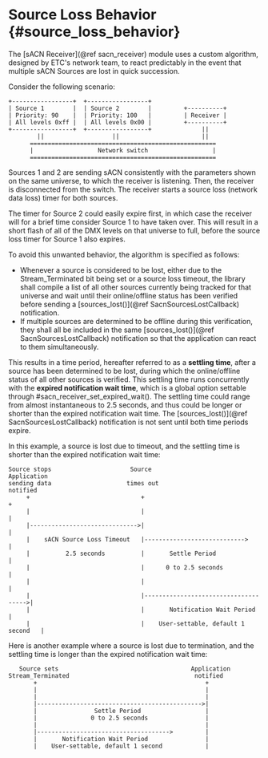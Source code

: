 # Source Loss Behavior                                      {#source_loss_behavior}

The [sACN Receiver](@ref sacn_receiver) module uses a custom algorithm, designed by ETC's network
team, to react predictably in the event that multiple sACN Sources are lost in quick succession.

Consider the following scenario:
~~~
+-----------------+  +-----------------+
| Source 1        |  | Source 2        |         +----------+
| Priority: 90    |  | Priority: 100   |         | Receiver |
| All levels 0xff |  | All levels 0x00 |         +----------+
+-----------------+  +-----------------+              ||
        ||                   ||                       ||
      ====================================================
      |                  Network switch                  |
      ====================================================
~~~

Sources 1 and 2 are sending sACN consistently with the parameters shown on the same universe, to
which the receiver is listening. Then, the receiver is disconnected from the switch. The receiver
starts a source loss (network data loss) timer for both sources.

The timer for Source 2 could easily expire first, in which case the receiver will for a brief time
consider Source 1 to have taken over. This will result in a short flash of all of the DMX levels on
that universe to full, before the source loss timer for Source 1 also expires.

To avoid this unwanted behavior, the algorithm is specified as follows:

 * Whenever a source is considered to be lost, either due to the Stream_Terminated bit being set or
   a source loss timeout, the library shall compile a list of all other sources currently being
   tracked for that universe and wait until their online/offline status has been verified before
   sending a [sources_lost()](@ref SacnSourcesLostCallback) notification.
 * If multiple sources are determined to be offline during this verification, they shall all be
   included in the same [sources_lost()](@ref SacnSourcesLostCallback) notification so that the
   application can react to them simultaneously.

This results in a time period, hereafter referred to as a **settling time**, after a source has
been determined to be lost, during which the online/offline status of all other sources is
verified. This settling time runs concurrently with the **expired notification wait time**, which
is a global option settable through #sacn_receiver_set_expired_wait().
The settling time could range from almost instantaneous to 2.5 seconds, and thus could be longer or
shorter than the expired notification wait time. The [sources_lost()](@ref SacnSourcesLostCallback)
notification is not sent until both time periods expire.

In this example, a source is lost due to timeout, and the settling time is shorter than the expired
notification wait time:
~~~
Source stops                      Source                               Application
sending data                     times out                               notified
     +                               +                                      +
     |                               |                                      |
     |------------------------------>|                                      |
     |    sACN Source Loss Timeout   |---------------------------->         |
     |          2.5 seconds          |       Settle Period                  |
     |                               |      0 to 2.5 seconds                |
     |                               |                                      |
     |                               |------------------------------------->|
     |                               |       Notification Wait Period       |
     |                               |    User-settable, default 1 second   |
~~~

Here is another example where a source is lost due to termination, and the settling time is longer
than the expired notification wait time:
~~~
   Source sets                                     Application
Stream_Terminated                                   notified
       +                                               +
       |                                               |
       |                                               |
       |---------------------------------------------->|
       |                Settle Period                  |
       |               0 to 2.5 seconds                |
       |                                               |
       |------------------------------------->         |
       |       Notification Wait Period                |
       |    User-settable, default 1 second            |
~~~

